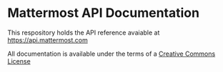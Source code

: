 # Mattermost API Documentation

This respository holds the API reference avaiable at https://api.mattermost.com

All documentation is available under the terms of a [Creative Commons License](http://creativecommons.org/licenses/by-nc-sa/3.0/)
